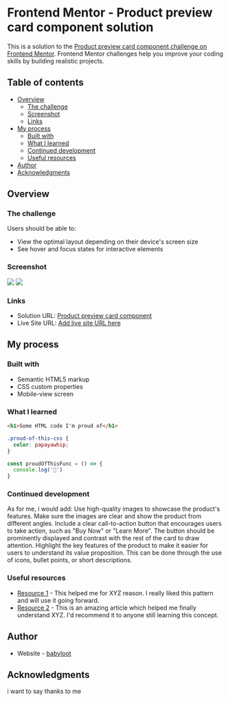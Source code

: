 # Frontend Mentor - Product preview card component solution

This is a solution to the [Product preview card component challenge on Frontend Mentor](https://www.frontendmentor.io/challenges/product-preview-card-component-GO7UmttRfa). Frontend Mentor challenges help you improve your coding skills by building realistic projects. 

## Table of contents

- [Overview](#overview)
  - [The challenge](#the-challenge)
  - [Screenshot](#screenshot)
  - [Links](#links)
- [My process](#my-process)
  - [Built with](#built-with)
  - [What I learned](#what-i-learned)
  - [Continued development](#continued-development)
  - [Useful resources](#useful-resources)
- [Author](#author)
- [Acknowledgments](#acknowledgments)


## Overview

### The challenge

Users should be able to:

- View the optimal layout depending on their device's screen size
- See hover and focus states for interactive elements

### Screenshot

![](.design/active-states.jpg)
![](.design/mobile-design.jpg)


### Links

- Solution URL: [Product preview card component](https://github.com/babyloot/Product-preview-card-component)
- Live Site URL: [Add live site URL here](https://your-live-site-url.com)

## My process

### Built with

- Semantic HTML5 markup
- CSS custom properties
- Mobile-view screen


### What I learned


```html
<h1>Some HTML code I'm proud of</h1>
```
```css
.proud-of-this-css {
  color: papayawhip;
}
```
```js
const proudOfThisFunc = () => {
  console.log('🎉')
}
```

### Continued development

As for me, i would add:
Use high-quality images to showcase the product's features. Make sure the images are clear and show the product from different angles.
Include a clear call-to-action button that encourages users to take action, such as "Buy Now" or "Learn More". The button should be prominently displayed and contrast with the rest of the card to draw attention.
Highlight the key features of the product to make it easier for users to understand its value proposition. This can be done through the use of icons, bullet points, or short descriptions.

### Useful resources

- [Resource 1](https://www.example.com) - This helped me for XYZ reason. I really liked this pattern and will use it going forward.
- [Resource 2](https://www.example.com) - This is an amazing article which helped me finally understand XYZ. I'd recommend it to anyone still learning this concept.


## Author

- Website - [babyloot](https://www.frontendmentor.io/profile/babyloot)

## Acknowledgments

i want to say thanks to me
